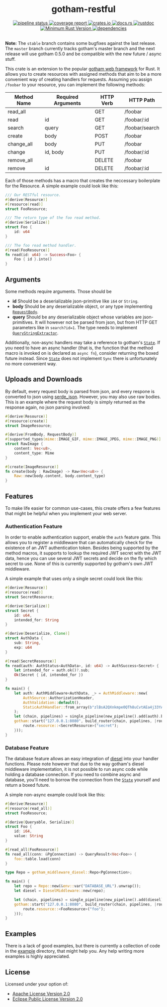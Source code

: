 <div align="center">
	<h1>gotham-restful</h1>
</div>
<div align="center">
	<a href="https://gitlab.com/msrd0/gotham-restful/pipelines">
		<img alt="pipeline status" src="https://gitlab.com/msrd0/gotham-restful/badges/master/pipeline.svg"/>
	</a>
	<a href="https://msrd0.gitlab.io/gotham-restful/coverage.html">
		<img alt="coverage report" src="https://gitlab.com/msrd0/gotham-restful/badges/master/coverage.svg"/>
	</a>
	<a href="https://crates.io/crates/gotham_restful">
        <img alt="crates.io" src="https://img.shields.io/crates/v/gotham_restful.svg"/>
    </a>
	<a href="https://docs.rs/crate/gotham_restful">
        <img alt="docs.rs" src="https://docs.rs/gotham_restful/badge.svg"/>
    </a>
	<a href="https://msrd0.gitlab.io/gotham-restful/gotham_restful/index.html">
		<img alt="rustdoc" src="https://img.shields.io/badge/docs-master-blue.svg"/>
	</a>
    <a href="https://blog.rust-lang.org/2020/03/12/Rust-1.42.html">
        <img alt="Minimum Rust Version" src="https://img.shields.io/badge/rustc-1.42+-orange.svg"/>
    </a>
	<a href="https://deps.rs/repo/gitlab/msrd0/gotham-restful">
		<img alt="dependencies" src="https://deps.rs/repo/gitlab/msrd0/gotham-restful/status.svg"/>
	</a>
</div>
<br/>

**Note:** The `stable` branch contains some bugfixes against the last release. The `master`
branch currently tracks gotham's master branch and the next release will use gotham 0.5.0 and be
compatible with the new future / async stuff.

This crate is an extension to the popular [gotham web framework][gotham] for Rust. It allows you to
create resources with assigned methods that aim to be a more convenient way of creating handlers
for requests. Assuming you assign `/foobar` to your resource, you can implement the following
methods:

| Method Name | Required Arguments | HTTP Verb | HTTP Path      |
| ----------- | ------------------ | --------- | -----------    |
| read_all    |                    | GET       | /foobar        |
| read        | id                 | GET       | /foobar/:id    |
| search      | query              | GET       | /foobar/search |
| create      | body               | POST      | /foobar        |
| change_all  | body               | PUT       | /foobar        |
| change      | id, body           | PUT       | /foobar/:id    |
| remove_all  |                    | DELETE    | /foobar        |
| remove      | id                 | DELETE    | /foobar/:id    |

Each of those methods has a macro that creates the neccessary boilerplate for the Resource. A
simple example could look like this:

```rust
/// Our RESTful resource.
#[derive(Resource)]
#[resource(read)]
struct FooResource;

/// The return type of the foo read method.
#[derive(Serialize)]
struct Foo {
	id: u64
}

/// The foo read method handler.
#[read(FooResource)]
fn read(id: u64) -> Success<Foo> {
	Foo { id }.into()
}
```

## Arguments

Some methods require arguments. Those should be
 * **id** Should be a deserializable json-primitive like `i64` or `String`.
 * **body** Should be any deserializable object, or any type implementing [`RequestBody`].
 * **query** Should be any deserializable object whose variables are json-primitives. It will
   however not be parsed from json, but from HTTP GET parameters like in `search?id=1`. The
   type needs to implement [`QueryStringExtractor`].

Additionally, non-async handlers may take a reference to gotham's [`State`]. If you need to
have an async handler (that is, the function that the method macro is invoked on is declared
as `async fn`), consider returning the boxed future instead. Since [`State`] does not implement
`Sync` there is unfortunately no more convenient way.

## Uploads and Downloads

By default, every request body is parsed from json, and every respone is converted to json using
[serde_json]. However, you may also use raw bodies. This is an example where the request body
is simply returned as the response again, no json parsing involved:

```rust
#[derive(Resource)]
#[resource(create)]
struct ImageResource;

#[derive(FromBody, RequestBody)]
#[supported_types(mime::IMAGE_GIF, mime::IMAGE_JPEG, mime::IMAGE_PNG)]
struct RawImage {
	content: Vec<u8>,
	content_type: Mime
}

#[create(ImageResource)]
fn create(body : RawImage) -> Raw<Vec<u8>> {
	Raw::new(body.content, body.content_type)
}
```

## Features

To make life easier for common use-cases, this create offers a few features that might be helpful
when you implement your web server.

### Authentication Feature

In order to enable authentication support, enable the `auth` feature gate. This allows you to
register a middleware that can automatically check for the existence of an JWT authentication
token. Besides being supported by the method macros, it supports to lookup the required JWT secret
with the JWT data, hence you can use several JWT secrets and decide on the fly which secret to use.
None of this is currently supported by gotham's own JWT middleware.

A simple example that uses only a single secret could look like this:

```rust
#[derive(Resource)]
#[resource(read)]
struct SecretResource;

#[derive(Serialize)]
struct Secret {
	id: u64,
	intended_for: String
}

#[derive(Deserialize, Clone)]
struct AuthData {
	sub: String,
	exp: u64
}

#[read(SecretResource)]
fn read(auth: AuthStatus<AuthData>, id: u64) -> AuthSuccess<Secret> {
	let intended_for = auth.ok()?.sub;
	Ok(Secret { id, intended_for })
}

fn main() {
	let auth: AuthMiddleware<AuthData, _> = AuthMiddleware::new(
		AuthSource::AuthorizationHeader,
		AuthValidation::default(),
		StaticAuthHandler::from_array(b"zlBsA2QXnkmpe0QTh8uCvtAEa4j33YAc")
	);
	let (chain, pipelines) = single_pipeline(new_pipeline().add(auth).build());
	gotham::start("127.0.0.1:8080", build_router(chain, pipelines, |route| {
		route.resource::<SecretResource>("secret");
	}));
}
```

### Database Feature

The database feature allows an easy integration of [diesel] into your handler functions. Please
note however that due to the way gotham's diesel middleware implementation, it is not possible
to run async code while holding a database connection. If you need to combine async and database,
you'll need to borrow the connection from the [`State`] yourself and return a boxed future.

A simple non-async example could look like this:

```rust
#[derive(Resource)]
#[resource(read_all)]
struct FooResource;

#[derive(Queryable, Serialize)]
struct Foo {
	id: i64,
	value: String
}

#[read_all(FooResource)]
fn read_all(conn: &PgConnection) -> QueryResult<Vec<Foo>> {
	foo::table.load(conn)
}

type Repo = gotham_middleware_diesel::Repo<PgConnection>;

fn main() {
	let repo = Repo::new(&env::var("DATABASE_URL").unwrap());
	let diesel = DieselMiddleware::new(repo);

	let (chain, pipelines) = single_pipeline(new_pipeline().add(diesel).build());
	gotham::start("127.0.0.1:8080", build_router(chain, pipelines, |route| {
		route.resource::<FooResource>("foo");
	}));
}
```

## Examples

There is a lack of good examples, but there is currently a collection of code in the [example]
directory, that might help you. Any help writing more examples is highly appreciated.

## License

Licensed under your option of:
 - [Apache License Version 2.0](https://gitlab.com/msrd0/gotham-restful/blob/master/LICENSE-Apache)
 - [Eclipse Public License Version 2.0](https://gitlab.com/msrd0/gotham-restful/blob/master/LICENSE-EPL)


 [diesel]: https://diesel.rs/
 [example]: https://gitlab.com/msrd0/gotham-restful/tree/master/example
 [gotham]: https://gotham.rs/
 [serde_json]: https://github.com/serde-rs/json#serde-json----
 [`QueryStringExtractor`]: ../gotham/extractor/trait.QueryStringExtractor.html
 [`RequestBody`]: trait.RequestBody.html
 [`State`]: ../gotham/state/struct.State.html
